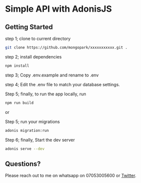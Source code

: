 # Simple API with AdonisJS



## Getting Started

step 1; clone to current directory
```bash
git clone https://github.com/mongopark/xxxxxxxxxxx.git .
```

step 2; install dependencies
```bash
npm install
```

step 3; Copy .env.example and rename to .env

step 4; Edit the .env file to match your database settings.

Step 5; finally, to run the app locally, run 
```bash
npm run build
```

or

Step 5; run your migrations
```bash
adonis migration:run
```

Step 6; finally, Start the dev server
```bash
adonis serve --dev
```





## Questions?

Please reach out to me on whatsapp on 07053005600 or [Twitter](https://twitter.com/dev_mong).
